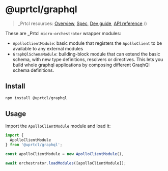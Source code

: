 # @uprtcl/graphql

> \_Prtcl resources: [Overview](https://github.com/uprtcl/spec/wiki), [Spec](https://github.com/uprtcl/spec), [Dev guide](https://github.com/uprtcl/js-uprtcl/wiki), [API reference](https://uprtcl.github.io/js-uprtcl/)
> /)

These are _Prtcl `micro-orchestrator` wrapper modules: 

* `ApolloClientModule`: basic module that registers the `ApolloClient` to be available to any external modules
* `GraphQlSchemaModule`: building-block module that can extend the basic schema, with new type definitions, resolvers or directives. This lets you build whole graphql applications by composing different GraqhQl schema definitions.

## Install

```bash
npm install @uprtcl/graphql
```

## Usage

Import the `ApolloClientModule` module and load it:

```ts
import {
  ApolloClientModule
} from '@uprtcl/graphql';

const apolloClientModule = new ApolloClientModule(),

await orchestrator.loadModules([apolloClientModule]);
```
